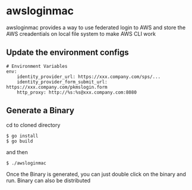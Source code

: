 # awsloginmac


awsloginmac provides a way to use federated login to AWS and store the AWS creadentials on local file system to make AWS CLI work

## Update the environment configs
```
# Environment Variables
env:
    identity_provider_url: https://xxx.company.com/sps/...
    identity_provider_form_submit_url: https://xxx.company.com/pkmslogin.form
    http_proxy: http://%s:%s@xxx.company.com:8080
```

## Generate a Binary 

cd to cloned directory 
```
$ go install 
$ go build 
```

and then 
```
$ ./awsloginmac
```
Once the Binary is generated, you can just double click on the binary and run. Binary can also be distributed
